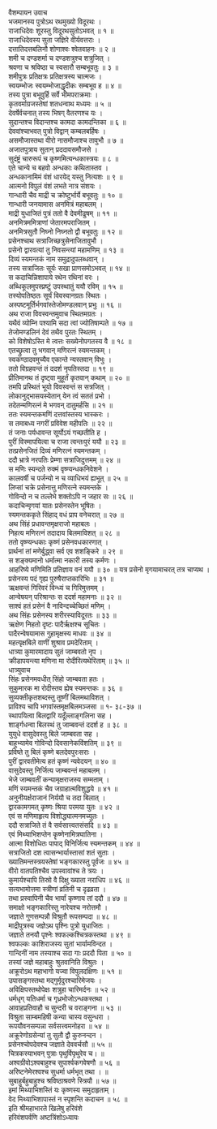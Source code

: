 वैशम्पायन उवाच  
भजमानस्य पुत्रोऽथ रथमुख्यो विदूरथः ।  
राजाधिदेवः शूरस्तु विदूरथसुतोऽभवत् ॥ १ ॥  
राजाधिदेवस्य सुता जज्ञिरे वीर्यवत्तराः ।  
दत्तातिदत्तबलिनौ शोणाश्वः श्वेतवाहनः ॥ २ ॥  
शमी च दण्डशर्मा च दण्डशत्रुश्च शत्रुजित् ।  
श्रवणा च श्रविष्ठा च स्वसारौ सम्बभूवतुः ॥ ३ ॥  
शमीपुत्रः प्रतिक्षत्रः प्रतिक्षत्रस्य चात्मजः ।  
स्वयम्भोजः स्वयम्भोजाद्धृदीकः सम्बभूव ह ॥ ४ ॥  
तस्य पुत्रा बभूवुर्हि सर्वे भीमपराक्रमाः ।  
कृतवर्माग्रजस्तेषां शतधन्वाथ मध्यमः ॥ ५ ॥  
देवर्षेर्वचनात् तस्य भिषग् वैतरणश्च यः ।  
सुदान्तश्च विदान्तश्च कामदा कामदन्तिका ॥ ६ ॥  
देववांश्चाभवत् पुत्रो विद्वान् कम्बलबर्हिषः ।  
असमौजास्तथा वीरो नासमौजाश्च तावुभौ ॥ ७ ॥  
अजातपुत्राय सुतान् प्रददावसमौजसे ।  
सुदंष्ट्रं चारुरूपं च कृष्णमित्यन्धकास्त्रयः ॥ ८ ॥  
एते चान्ये च बहवो अन्धकाः कथितास्तव ।  
अन्धकानामिमं वंशं धारयेद् यस्तु नित्यशः ॥ ९ ॥  
आत्मनो विपुलं वंशं लभते नात्र संशयः ।  
गान्धारी चैव माद्री च क्रोष्टुर्भार्ये बभूवतुः ॥ १० ॥  
गान्धारी जनयामास अनमित्रं महाबलम् ।  
माद्री युधाजितं पुत्रं ततो वै देवमीढुषम् ॥ ११ ॥  
अनमित्रममित्राणां जेतारमपराजितम् ।  
अनमित्रसुतौ निघ्नो निघ्नतो द्वौ बभूवतुः ॥ १२ ॥  
प्रसेनश्चाथ सत्राजिच्छत्रुसेनाजितावुभौ ।  
प्रसेनो द्वारवत्यां तु निवसन्त्यां महामणिम् ॥ १३ ॥  
दिव्यं स्यमन्तकं नाम समुद्रादुपलब्धवान् ।  
तस्य सत्राजितः सूर्यः सखा प्राणसमोऽभवत् ॥ १४ ॥  
स कदाचिन्निशापाये रथेन रथिनां वरः ।  
अब्धिकूलमुपस्प्रष्टुं उपस्थातुं ययौ रविम् ॥ १५ ॥  
तस्योपतिष्ठतः सूर्यं विवस्वानग्रतः स्थितः ।  
अस्पष्टमूर्तिर्भगवांस्तेजोमण्डलवान् प्रभुः ॥ १६ ॥  
अथ राजा विवस्वन्तमुवाच स्थितमग्रतः ।  
यथैवं व्योम्नि पश्यामि सदा त्वां ज्योतिषाम्पते ॥ १७ ॥  
तेजोमण्डलिनं देवं तथैव पुरतः स्थितम् ।  
को विशेषोऽस्ति मे त्वत्तः सख्येनोपगतस्य वै ॥ १८ ॥  
एतच्छ्रुत्वा तु भगवान् मणिरत्नं स्यमन्तकम् ।  
स्वकण्ठादवमुच्यैव एकान्ते न्यस्तवान् विभुः ।  
ततो विग्रहवन्तं तं ददर्श नृपतिस्तदा ॥ १९ ॥  
प्रीतिमानथ तं दृष्ट्वा मुहूर्तं कृतवान् कथाम् ॥ २० ॥  
तमपि प्रस्थितं भूयो विवस्वन्तं स सत्रजित् ।  
लोकानुद्भासयस्येतान् येन त्वं सततं प्रभो ।  
तदेतन्मणिरत्नं मे भगवन् दातुमर्हसि ॥ २१ ॥  
ततः स्यमन्तकमणिं दत्तवांस्तस्य भास्करः ।  
स तमाबध्य नगरीं प्रविवेश महीपतिः ॥ २२ ॥  
तं जनाः पर्यधावन्त सूर्योऽयं गच्छतीति ह ।  
पुरीं विस्मापयित्वा च राजा त्वन्तःपुरं ययौ ॥ २३ ॥  
तत्प्रसेनजितं दिव्यं मणिरत्नं स्यमन्तकम् ।  
ददौ भ्रात्रे नरपतिः प्रेम्णा सत्राजिदुत्तमम् ॥ २४ ॥  
स मणिः स्यन्दते रुक्मं वृष्ण्यन्धकनिवेशने ।  
कालवर्षी च पर्जन्यो न च व्याधिभयं ह्यभूत् ॥ २५ ॥  
लिप्सां चक्रे प्रसेनात्तु मणिरत्ने स्यमन्तके ।  
गोविन्दो न च तल्लेभे शक्तोऽपि न जहार सः ॥ २६ ॥  
कदाचिन्मृगयां यातः प्रसेनस्तेन भूषितः ।  
स्यमन्तककृते सिंहाद् वधं प्राप वनेचरात् ॥ २७ ॥  
अथ सिंहं प्रधावन्तमृक्षराजो महाबलः ।  
निहत्य मणिरत्नं तदादाय बिलमाविशत् ॥ २८ ॥  
ततो वृष्ण्यन्धकाः कृष्णं प्रसेनवधकारणात् ।  
प्रार्थनां तां मणेर्बुद्ध्वा सर्व एव शशङ्किरे ॥ २९ ॥  
स शङ्क्यमानो धर्मात्मा नकारी तस्य कर्मणः ।  
आहरिष्ये मणिमिति प्रतिज्ञाय वनं ययौ ॥ ३० ॥
यत्र प्रसेनो मृगयामाचरत् तत्र चाप्यथ ।  
प्रसेनस्य पदं गृह्य पुरुषैराप्तकारिभिः ॥ ३१ ॥  
ऋक्षवन्तं गिरिवरं विन्ध्यं च गिरिमुत्तमम् ।  
आन्वेषयन् परिश्रान्तः स ददर्श महामनाः ॥ ३२ ॥  
साश्वं हतं प्रसेनं वै नाविन्दच्चेच्छितं मणिम् ।  
अथ सिंहः प्रसेनस्य शरीरस्याविदूरतः ॥ ३३ ॥  
ऋक्षेण निहतो दृष्टः पादैर्ऋक्षश्च सूचितः ।  
पादैरन्वेषयामास गुहामृक्षस्य माधवः ॥ ३४ ॥  
महत्यृक्षबिले वाणीं शुश्राव प्रमदेरिताम् ।  
धात्र्या कुमारमादाय सुतं जाम्बवतो नृप ।  
क्रीडापयन्त्या मणिना मा रोदीरित्यथेरिताम् ॥ ३५ ॥  
धात्र्युवाच  
सिंहः प्रसेनमवधीत् सिंहो जाम्बवता हतः ।  
सुकुमारक मा रोदीस्तव ह्येष स्यमन्तकः ॥ ३६ ॥  
सुव्यक्तीकृतशब्दस्तु तूष्णीं बिलमथाविशत् ।  
प्राविश्य चापि भगवांस्तमृक्षबिलमञ्जसा ॥ १- ३८-३७ ॥  
स्थापयित्वा बिलद्वारि यदूँल्लाङ्गलिना सह ।  
शार्ङ्गधन्वा बिलस्थं तु जाम्बवन्तं ददर्श ह ॥ ३८ ॥  
युयुधे वासुदेवस्तु बिले जाम्बवता सह ।  
बाहुभ्यामेव गोविन्दो दिवसानेकविंशतिम् ॥ ३९ ॥  
प्रविष्ते तु बिलं कृष्णे बलदेवपुरःसराः ।  
पुरीं द्वारवतीमेत्य हतं कृष्णं न्यवेदयन् ॥ ४० ॥  
वासुदेवस्तु निर्जित्य जाम्बवन्तं महाबलम् ।  
भेजे जाम्बवतीं कन्यामृक्षराजस्य सम्मताम् ।  
मणिं स्यमन्तकं चैव जग्राहात्मविशुद्धये ॥ ४१ ॥  
अनुनीयर्क्षराजानं निर्ययौ च तदा बिलात् ।  
द्वारकामगमत् कृष्णः श्रिया परमया युतः ॥ ४२ ॥  
एवं स मणिमाहृत्य विशोद्ध्यात्मनमच्युतः ।  
ददौ सत्राजिते तं वै सर्वसात्त्वतसंसदि ॥ ४३ ॥  
एवं मिथ्याभिशप्तेन कॄष्णेनामित्रघातिना ।  
आत्मा विशोधितः पापाद् विनिर्जित्य स्यमन्तकम् ॥ ४४ ॥  
सत्राजितो दश त्वासन्भार्यास्तासां शतं सुताः ।  
ख्यातिमन्तस्त्रयस्तेषां भङ्गकारस्तु पूर्वजः ॥ ४५ ॥  
वीरो वातपतिश्चैव उपस्वावांश्च ते त्रयः ।  
कुमार्यश्चापि तिस्रो वै दिक्षु ख्याता नराधिप ॥ ४६ ॥  
सत्यभामोत्तमा स्त्रीणां व्रतिनी च दृढव्रता ।  
तथा प्रस्वापिनी चैव भार्यां कृष्णाय तां ददौ ॥ ४७ ॥  
समाक्षो भङ्गकारिस्तु नारेयश्च नरोत्तमौ ।  
जज्ञाते गुणसम्पन्नौ विश्रुतौ रूपसम्पदा ॥ ४८ ॥  
माद्रीपुत्रस्य जज्ञेऽथ पृश्निः पुत्रो युधाजितः ।  
जज्ञाते तनयौ पृश्नेः श्वफल्कश्चित्रकस्तथा ॥ ४९ ॥  
श्वफल्कः काशिराजस्य सुतां भार्यामविन्दत ।  
गान्दिनीं नाम तस्याश्च सदा गाः प्रददौ पिता ॥ ५० ॥  
तस्यां जज्ञे महाबाहुः श्रुतवानिति विश्रुतः ।  
अक्रूरोऽथ महाभागो यज्वा विपुलदक्षिणः ॥ ५१ ॥  
उपासङ्गस्तथा मद्‌गुर्मृदुरश्चारिमेजयः ।  
अविक्षिपस्तथोपेक्षः शत्रुहा चारिमर्दनः ॥ ५२ ॥  
धर्मधृग् यतिधर्मा च गृध्रभोजोऽन्धकस्तथा ।  
आवाहप्रतिवाहौ च सुन्दरी च वराङ्गना ॥ ५३ ॥  
विश्रुता साम्बमहिषी कन्या चास्य वसुन्धरा ।  
रूपयौवनसम्पन्ना सर्वसत्त्वमनोहरा ॥ ५४ ॥  
अक्रूरेणोग्रसेन्यां तु सुतौ द्वौ कुरुनन्दन ।  
प्रसेनश्चोपदेवश्च जज्ञाते देववर्चसौ ॥ ५५ ॥  
चित्रकस्याभवन् पुत्राः पृथुर्विपृथुरेव च। ॥  
अश्वग्रीवोऽश्वबाहुश्च सुपार्श्वकगवेषणौ ॥ ५६ ॥  
अरिष्टनेमेरश्वश्च सुधर्मा धर्मभृत् तथा । ॥  
सुबाहुर्बहुबाहुश्च श्रविष्ठाश्रवणे स्त्रियौ ॥ ५७ ॥  
इमां मिथ्याभिशस्तिं यः कृष्णस्य समुदाहृताम् ।  
वेद मिथ्याभिशापास्तं न स्पृशन्ति कदाचन ॥ ५८ ॥  
इति श्रीमहाभारते खिलेषु हरिवंशे  
हरिवंशपर्वणि अष्टत्रिंशोऽध्यायः

